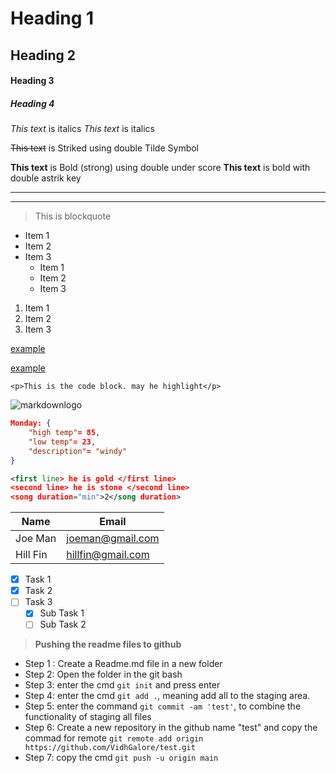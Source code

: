 <!-- Headings -->
# Heading 1
## Heading 2
#### Heading 3
##### Heading 4

<!-- Itallics -->
*This text* is italics
_This text_ is italics

<!-- Strikethrough -->
~~This text~~ is Striked using double Tilde Symbol
<!-- Strong -->
__This text__ is Bold (strong) using double under score
**This text** is bold with double astrik key

<!-- Horizontal Line -->
___
---

<!-- BlockQuote -->
>This is blockquote

<!-- UL-->
* Item 1
* Item 2
* Item 3
  * Item 1
  * Item 2
  * Item 3

<!-- NL-->
1. Item 1
1. Item 2
1. Item 3

<!-- Links-->
[example](https://www.example.com")

[example](https://www.example.com "practicesite")

<!-- code block -->
`<p>This is the code block. may he highlight</p>`

<!-- images -->
![markdownlogo](https://icons8.com/icon/21831/markdown.png)

<!-- github markdown -->

```JSON Weather forecast
Monday: {
    "high temp"= 85,
    "low temp"= 23,
    "description"= "windy"
}
```

```XML song
<first line> he is gold </first line>
<second line> he is stone </second line>
<song duration="min">2</song duration>
```
<!-- tables -->

| Name    |  Email            |
| ------- | ------------------|
| Joe Man | joeman@gmail.com  |
| Hill Fin| hillfin@gmail.com |

<!-- task lists-->
* [x] Task 1
* [x] Task 2
* [ ] Task 3
  * [x] Sub Task 1
  * [ ] Sub Task 2

>**Pushing the readme files to github**

* Step 1 : Create a Readme.md file in a new folder
* Step 2: Open the folder in the git bash
* Step 3: enter the cmd ```git init``` and press enter
* Step 4: enter the cmd ```git add .```, meaning add all to the staging area.
* Step 5: enter the command ```git commit -am 'test'```, to combine the functionality of staging  all files 
* Step 6: Create a new repository in the github name "test" and copy the commad for remote ```git remote add origin https://github.com/VidhGalore/test.git```
* Step 7: copy the cmd ```git push -u origin main```
  